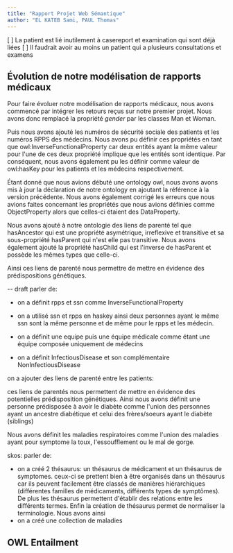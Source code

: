 ```yaml
---
title: "Rapport Projet Web Sémantique"
author: "EL KATEB Sami, PAUL Thomas"
---
```


[ ] La patient est lié inutilement à casereport et examination qui sont déjà liées
[ ] Il faudrait avoir au moins un patient qui a plusieurs consultations et examens


## Évolution de notre modélisation de rapports médicaux

Pour faire évoluer notre modélisation de rapports médicaux, nous avons commencé
par intégrer les retours reçus sur notre premier projet. 
Nous avons donc remplacé la propriété _gender_ par les classes Man et Woman. 

Puis nous avons ajouté les numéros de sécurité sociale des patients et les numéros
RPPS des médecins. 
Nous avons pu définir ces propriétés en tant que owl:InverseFunctionalProperty 
car deux entités ayant la même valeur pour l'une de ces deux propriété implique que les entités sont 
identique. 
Par conséquent, nous avons également pu les définir comme valeur de owl:hasKey
pour les patients et les médecins respectivement.

Étant donné que nous avions débuté une ontology owl, nous avons avons mis à jour la déclaration
de notre ontology en ajoutant la référence à la version précédente.
Nous avons également corrigé les erreurs que nous avions faites concernant les propriétés 
que nous avions définies comme ObjectProperty alors que celles-ci étaient des DataProperty.

Nous avons ajouté à notre ontologie des liens de parenté tel que hasAncestor qui est une propriété asymétrique, irreflexive
et transitive et sa sous-propriété hasParent qui n'est elle pas transitive. Nous avons également ajouté la 
propriété hasChild qui est l'inverse de hasParent et possède les mêmes types que celle-ci.

Ainsi ces liens de parenté nous permettre de mettre en évidence des prédispositions génétiques.



-- draft
parler de:

- on a définit rpps et ssn comme InverseFunctionalProperty
- on a utilisé ssn et rpps en haskey ainsi deux personnes ayant le même ssn sont la même personne et de même pour le rpps et les médecin.

- on a définit une equipe puis une équipe médicale comme étant une équipe composée uniquement de médecins
- on a définit InfectiousDisease et son complémentaire NonInfectiousDisease

on a ajouter des liens de parenté entre les patients:

ces liens de parentés nous permettent de mettre en évidence des potentielles prédisposition génétiques.
Ainsi nous avons définit une personne prédisposée à avoir le diabète comme l'union des personnes ayant un ancestre diabétique 
et celui des frères/soeurs ayant le diabète (siblings)


Nous avons définit les maladies respiratoires comme l'union des maladies ayant pour symptome la toux, l'essoufflement ou
le mal de gorge.

skos: 
parler de:

- on a créé 2 thésaurus: un thésaurus de médicament et un thésaurus de symptomes.
ceux-ci se prettent bien à être organisés dans un thésaurus car ils peuvent facilement être classés de manières
hiérarchiques (différentes familles de médicaments, différents types de symptômes). De plus les thésaurus permettent
d'établir des relations entre les différents termes. Enfin la création de thésaurus permet de normaliser la terminologie.
Nous avons ainsi
- on a créé une collection de maladies

## OWL Entailment

## 
